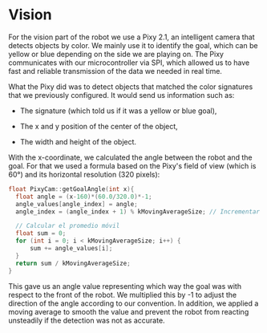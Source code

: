 # Vision

For the vision part of the robot we use a Pixy 2.1, an intelligent camera that detects objects by color. We mainly use it to identify the goal, which can be yellow or blue depending on the side we are playing on. The Pixy communicates with our microcontroller via SPI, which allowed us to have fast and reliable transmission of the data we needed in real time.

What the Pixy did was to detect objects that matched the color signatures that we previously configured. It would send us information such as:

- The signature (which told us if it was a yellow or blue goal),

- The x and y position of the center of the object,

- The width and height of the object.

With the x-coordinate, we calculated the angle between the robot and the goal. For that we used a formula based on the Pixy's field of view (which is 60°) and its horizontal resolution (320 pixels):
```cpp
float PixyCam::getGoalAngle(int x){
  float angle = (x-160)*(60.0/320.0)*-1;
  angle_values[angle_index] = angle;
  angle_index = (angle_index + 1) % kMovingAverageSize; // Incrementar el índice circularmente

  // Calcular el promedio móvil
  float sum = 0;
  for (int i = 0; i < kMovingAverageSize; i++) {
      sum += angle_values[i];
  }
  return sum / kMovingAverageSize;
}
```

This gave us an angle value representing which way the goal was with respect to the front of the robot. We multiplied this by -1 to adjust the direction of the angle according to our convention. In addition, we applied a moving average to smooth the value and prevent the robot from reacting unsteadily if the detection was not as accurate.
